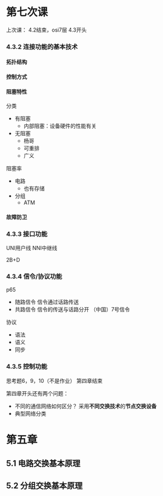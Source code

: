 # 第七次课

上次课：
4.2结束，osi7层
4.3开头

### 4.3.2 连接功能的基本技术
#### 拓扑结构

#### 控制方式

#### 阻塞特性
分类

- 有阻塞
  - 内部阻塞：设备硬件的性能有关
- 无阻塞
  - 杨哥
  - 可重排
  - 广义

阻塞率
- 电路
  - 也有存储
- 分组
  - ATM

#### 故障防卫

### 4.3.3 接口功能

UNI用户线
NNI中继线

2B+D

### 4.3.4 信令/协议功能
p65

- 随路信令
  信令通过话路传送
- 共路信令
  信令的传送与话路分开
  （中国）7号信令

协议
- 语法
- 语义
- 同步

### 4.3.5 控制功能

思考题6，9，10（不是作业）
第四章结束

第四章开头还有两个问题：
- 不同的通信网络如何区分？
采用**不同交换技术**的**节点交换设备**
- 典型网络分类

# 第五章

## 5.1 电路交换基本原理



## 5.2 分组交换基本原理
